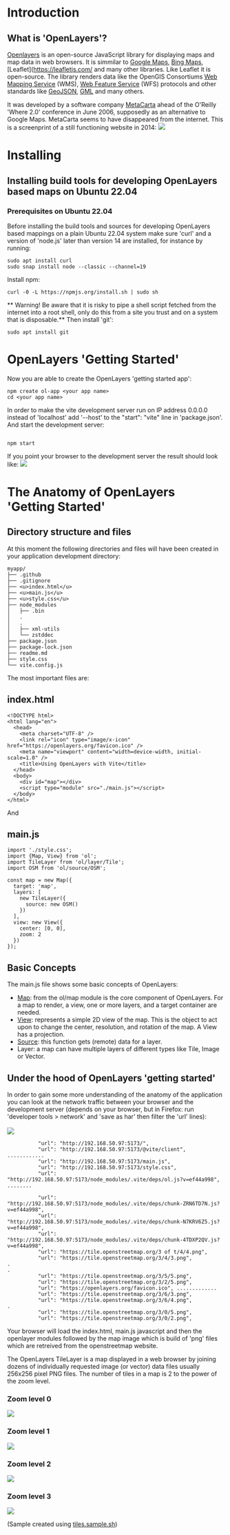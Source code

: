 # Introduction
## What is 'OpenLayers'?
[Openlayers](https://openlayers.org/) is an open-source JavaScript library for displaying maps and map data in web browsers. It is simmilar to [Google Maps](https://www.google.com/maps), [Bing Maps](https://www.bing.com/maps), [Leaflet](https://leafletjs.com/ and many other libraries. Like Leaflet it is open-source.
The library renders data like the OpenGIS Consortiums [Web Mapping Service](http://www.opengeospatial.org/standards/wms) (WMS), [Web Feature Service](http://www.opengeospatial.org/standards/wfs) (WFS) protocols and other standards like [GeoJSON](https://geojson.org), [GML](http://www.opengeospatial.org/standards/gml) and many others.

It was developed by a software company [MetaCarta](https://en.wikipedia.org/wiki/MetaCarta) ahead of the O'Reilly 'Where 2.0' conference in June 2006, supposedly as an alternative to Google Maps.
MetaCarta seems to have disappeared from the internet. This is a screenprint of a still functioning website in 2014:
![](/images/MetaCartaWebsite.2014.png)

# Installing
## Installing build tools for developing OpenLayers based maps on Ubuntu 22.04
### Prerequisites on Ubuntu 22.04
Before installing the build tools and sources for developing OpenLayers based mappings on a plain Ubuntu 22.04 system make sure 'curl' and a version of 'node.js' later than version 14 are installed, for instance by running:

```
sudo apt install curl
sudo snap install node --classic --channel=19
```

Install npm:

```
curl -0 -L https://npmjs.org/install.sh | sudo sh
```

** Warning! Be aware that it is risky to pipe a shell script fetched from the internet into a root shell, only do this from a site you trust and on a system that is disposable.**
Then install 'git':

```
sudo apt install git
```

# OpenLayers 'Getting Started'
Now you are able to create the OpenLayers 'getting started app':


```
npm create ol-app <your app name>
cd <your app name>
```


In order to make the vite development server run on IP address 0.0.0.0 instead of 'localhost' add '--host' to the "start": "vite" line in 'package.json'.
And start the development server:
```

npm start
```

If you point your browser to the development server the result should look like:
![](/images/openlayers.001.jpg)

# The Anatomy of OpenLayers 'Getting Started'
## Directory structure and files
At this moment the following directories and files will have been created in your application development directory:

```
myapp/
├── .github
├── .gitignore
├── <u>index.html</u>
├── <u>main.js</u>
├── <u>style.css</u>
├── node_modules
│   ├── .bin
│   .
│   .
│   ├── xml-utils
│   └── zstddec
├── package.json
├── package-lock.json
├── readme.md
├── style.css
└── vite.config.js
```

The most important files are:
## index.html

```
<!DOCTYPE html>
<html lang="en">
  <head>
    <meta charset="UTF-8" />
    <link rel="icon" type="image/x-icon" href="https://openlayers.org/favicon.ico" />
    <meta name="viewport" content="width=device-width, initial-scale=1.0" />
    <title>Using OpenLayers with Vite</title>
  </head>
  <body>
    <div id="map"></div>
    <script type="module" src="./main.js"></script>
  </body>
</html>
```

And
## main.js

```
import './style.css';
import {Map, View} from 'ol';
import TileLayer from 'ol/layer/Tile';
import OSM from 'ol/source/OSM';

const map = new Map({
  target: 'map',
  layers: [
    new TileLayer({
      source: new OSM()
    })
  ],
  view: new View({
    center: [0, 0],
    zoom: 2
  })
});
```

## Basic Concepts
The main.js file shows some basic concepts of OpenLayers:

- [Map](https://openlayers.org/en/latest/apidoc/module-ol_Map-Map.html): from the ol/map module is the core component of OpenLayers. For a map to render, a view, one or more layers, and a target container are needed.
- [View](https://openlayers.org/en/latest/apidoc/module-ol_View-View.html): represents a simple 2D view of the map. This is the object to act upon to change the center, resolution, and rotation of the map. A View has a projection.
- [Source](https://openlayers.org/en/latest/apidoc/module-ol_source.html): this function gets (remote) data for a layer.
- Layer: a map can have multiple layers of different types like Tile, Image or Vector.

## Under the hood of OpenLayers 'getting started'
In order to gain some more understanding of the anatomy of the application you can look at the network traffic between your browser and the development server (depends on your browser, but in Firefox: run 'developer tools &gt; network' and  'save as har' then filter the 'url' lines):<br><br>
![](/images/openlayers.003.jpg)

```
          "url": "http://192.168.50.97:5173/",
          "url": "http://192.168.50.97:5173/@vite/client", ............
          "url": "http://192.168.50.97:5173/main.js",
          "url": "http://192.168.50.97:5173/style.css",
          "url": "http://192.168.50.97:5173/node_modules/.vite/deps/ol.js?v=ef44a998", ........

          "url": "http://192.168.50.97:5173/node_modules/.vite/deps/chunk-ZRN6TD7N.js?v=ef44a998",
          "url": "http://192.168.50.97:5173/node_modules/.vite/deps/chunk-N7KRV6Z5.js?v=ef44a998",
          "url": "http://192.168.50.97:5173/node_modules/.vite/deps/chunk-4TDXP2QV.js?v=ef44a998",
          "url": "https://tile.openstreetmap.org/3 of t/4/4.png",
          "url": "https://tile.openstreetmap.org/3/4/3.png",
.
.
          "url": "https://tile.openstreetmap.org/3/5/5.png",
          "url": "https://tile.openstreetmap.org/3/2/5.png",
          "url": "https://openlayers.org/favicon.ico", .............
          "url": "https://tile.openstreetmap.org/3/6/3.png",
          "url": "https://tile.openstreetmap.org/3/6/4.png",
.
          "url": "https://tile.openstreetmap.org/3/0/5.png",
          "url": "https://tile.openstreetmap.org/3/0/2.png",
```

Your browser will load the index.html, main.js javascript and then the openlayer modules followed by the map image which is build of 'png' files which are retreived from the openstreetmap website.

The OpenLayers TileLayer is a map displayed in a web browser by joining dozens of individually requested image (or vector) data files usually 256x256 pixel PNG files. The number of tiles in a map is 2 to the power of the zoom level.

### Zoom level 0
![](/images/zoom.0.png)

### Zoom level 1
![](/images/zoom.1.png)

### Zoom level 2
![](/images/zoom.2.png)

### Zoom level 3
![](/images/zoom.3.png)

(Sample created using [tiles.sample.sh](/scripts/tiles.sample.sh))



